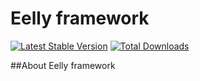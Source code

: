 # Eelly framework

[![Latest Stable Version](https://poser.pugx.org/eelly/framework/v/stable.png)](https://packagist.org/packages/eelly/framework)
[![Total Downloads](https://poser.pugx.org/eelly/framework/downloads.png)](https://packagist.org/packages/eelly/framework)

##About Eelly framework
